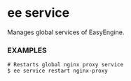 # ee service

Manages global services of EasyEngine.

### EXAMPLES

    # Restarts global nginx proxy service
    $ ee service restart nginx-proxy


